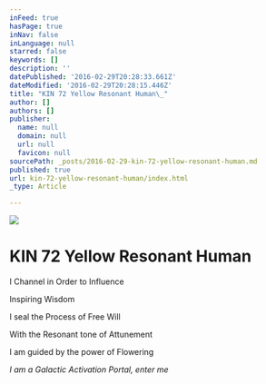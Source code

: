 ```yaml
---
inFeed: true
hasPage: true
inNav: false
inLanguage: null
starred: false
keywords: []
description: ''
datePublished: '2016-02-29T20:28:33.661Z'
dateModified: '2016-02-29T20:28:15.446Z'
title: "KIN 72 Yellow Resonant Human\_"
author: []
authors: []
publisher:
  name: null
  domain: null
  url: null
  favicon: null
sourcePath: _posts/2016-02-29-kin-72-yellow-resonant-human.md
published: true
url: kin-72-yellow-resonant-human/index.html
_type: Article

---
```

![](https://the-grid-user-content.s3-us-west-2.amazonaws.com/2b3ca451-6e7b-4cef-a576-48feddd8d469.png)

# KIN 72 Yellow Resonant Human 

I Channel in Order to Influence 

Inspiring Wisdom 

I seal the Process of Free Will 

With the Resonant tone of Attunement 

I am guided by the power of Flowering 

_I am a Galactic Activation Portal, enter me_